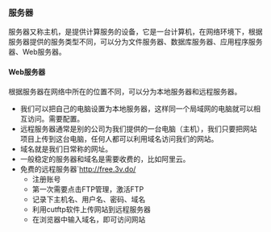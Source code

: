 ### 服务器
服务器又称主机，是提供计算服务的设备，它是一台计算机，在网络环境下，根据服务器提供的服务类型不同，可以分为文件服务器、数据库服务器、应用程序服务器、Web服务器。

#### Web服务器
根据服务器在网络中所在的位置不同，可以分为本地服务器和远程服务器。
- 我们可以把自己的电脑设置为本地服务器，这样同一个局域网的电脑就可以相互访问。需要配置。
- 远程服务器通常是别的公司为我们提供的一台电脑（主机），我们只要把网站项目上传到这台电脑，任何人都可以利用域名访问我们的网站。
- 域名就是我们日常称的网址。
- 一般稳定的服务器和域名是需要收费的，比如阿里云。
- 免费的远程服务器`http://free.3v.do/
  - 注册账号
  - 第一次需要点击FTP管理，激活FTP
  - 记录下主机名、用户名、密码、域名
  - 利用cutftp软件上传网站到远程服务器
  - 在浏览器中输入域名，即可访问网站